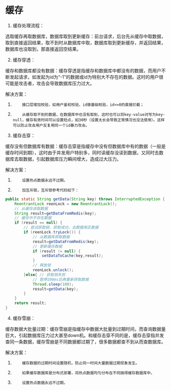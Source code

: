 # 缓存

1. 缓存处理流程： 

选取缓存再取数据库，数据库取到更新缓存：前台请求，后台先从缓存中取数据，取到直接返回结果，取不到时从数据库中取，数据库取到更新缓存，并返回结果，数据库也没取到，那直接返回空结果。

2. 缓存穿透： 

缓存和数据库都没有数据：缓存穿透是指缓存和数据库中都没有的数据，而用户不断发起请求，如发起为id为“-1”的数据或id为特别大不存在的数据。这时的用户很可能是攻击者，攻击会导致数据库压力过大。

解决方案：

1)         接口层增加校验，如用户鉴权校验，id做基础校验，id<=0的直接拦截；

2)         从缓存取不到的数据，在数据库中也没有取到，这时也可以将key-value对写为key-null，缓存有效时间可以设置短点，如30秒（设置太长会导致正常情况也没法使用）。这样可以防止攻击用户反复用同一个id暴力攻击。

3. 缓存击穿： 

缓存没有但数据库有数据：缓存击穿是指缓存中没有但数据库中有的数据（一般是缓存时间到期），这时由于并发用户特别多，同时读缓存没读到数据，又同时去数据库去取数据，引起数据库压力瞬间增大，造成过大压力。

解决方案：

1)         设置热点数据永远不过期。

2)         加互斥锁，互斥锁参考代码如下：

```java
public static String getData(String key) throws InterruptedException {
    ReentrantLock reenLock = new ReentrantLock();
    // 从缓存读取数据
    String result=getDataFromRedis(key);
    // 缓存中不存在数据
    if (result == null) {
        // 尝试获取锁，获取成功，去数据库区数据
        if (reenLock.tryLock()) {
            // 从数据库获取数据
            result=getDataFromRedis(key);
            // 更新缓存数据
            if (result != null) {
                setDataToCache(key,result);
            }
            // 释放锁
            reenLock.unlock();
        }else{ // 获取锁失败
            // 暂停100ms后再重新获取数据
            Thread.sleep(100);
            result=getData(key);
        }
    }
    return result;
}
```
4. 缓存雪崩： 

缓存数据大批量过期：缓存雪崩是指缓存中数据大批量到过期时间，而查询数据量巨大，引起数据库压力过大甚至down机。和缓存击穿不同的是，缓存击穿指并发查同一条数据，缓存雪崩是不同数据都过期了，很多数据都查不到从而查数据库。

解决方案：

1)         缓存数据的过期时间设置随机，防止同一时间大量数据过期现象发生。

2)         如果缓存数据库是分布式部署，将热点数据均匀分布在不同搞得缓存数据库中。

3)         设置热点数据永远不过期。

